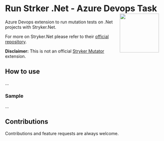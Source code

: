 # Run Strker .Net - Azure Devops Task [<img src="https://raw.githubusercontent.com/raschmitt/run-stryker-task/master/run-stryker/icon.png" align='right' width="128"/>](https://github.com/raschmitt/run-stryker-tas)

Azure Devops extension to run mutation tests on .Net projects with Stryker.Net.

For more on Stryker.Net please refer to their [official repository](https://github.com/stryker-mutator/stryker-net).

**Disclaimer:** This is not an official [Stryker Mutator](https://stryker-mutator.io/) extension.

## How to use

...

### Sample

...

## Contributions

  Contributions and feature requests are always welcome.
